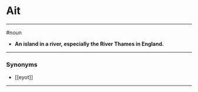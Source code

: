 # Ait
---
#noun
- **An island in a river, especially the River Thames in England.**
---
### Synonyms
- [[eyot]]
---
